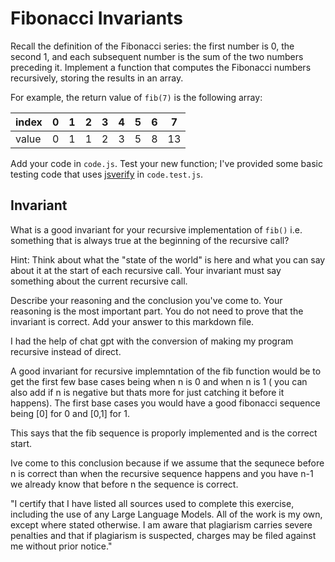 # Fibonacci Invariants

Recall the definition of the Fibonacci series: the first number is 0, the second
1, and each subsequent number is the sum of the two numbers preceding it.
Implement a function that computes the Fibonacci numbers recursively, storing
the results in an array.

For example, the return value of `fib(7)` is the following array:

| index | 0   | 1   | 2   | 3   | 4   | 5   | 6   | 7   |
| ----- | --- | --- | --- | --- | --- | --- | --- | --- |
| value | 0   | 1   | 1   | 2   | 3   | 5   | 8   | 13  |

Add your code in `code.js`. Test your new function; I've provided some basic
testing code that uses [jsverify](https://jsverify.github.io/) in
`code.test.js`.

## Invariant

What is a good invariant for your recursive implementation of `fib()`
i.e. something that is always true at the beginning of the recursive call?

Hint: Think about what the "state of the world" is here and what you can say
about it at the start of each recursive call. Your invariant must say something
about the current recursive call.

Describe your reasoning and the conclusion you've come to. Your reasoning is the
most important part. You do not need to prove that the invariant is correct. Add
your answer to this markdown file.

I had the help of chat gpt with the conversion of making my program recursive instead of direct.

A good invariant for recursive implemntation of the fib function would be to get the first few base cases being when n is 0 and when n is 1 ( you can also add if n is negative but thats more for just catching it before it happens). The first base cases you would have a good fibonacci sequence being [0] for 0 and [0,1] for 1.

This says that the fib sequence is proporly implemented and is the correct start.

Ive come to this conclusion because if we assume that the sequnece before n is correct than when the recursive sequence happens and you have n-1 we already know that before n the sequence is correct.

"I certify that I have listed all sources used to complete this exercise, including the use of any Large Language Models. All of the work is my own, except where stated otherwise. I am aware that plagiarism carries severe penalties and that if plagiarism is suspected, charges may be filed against me without prior notice."
